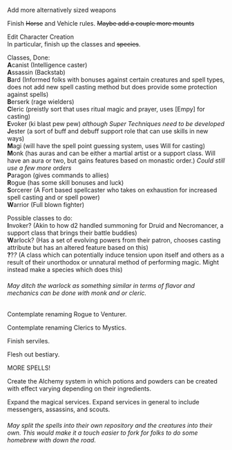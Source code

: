 Add more alternatively sized weapons

Finish ~~Horse~~ and Vehicle rules. ~~Maybe add a couple more mounts~~

Edit Character Creation  
In particular, finish up the classes and ~~species~~.

Classes, Done:  
**A**canist  (Intelligence caster)  
**A**ssassin (Backstab)  
**B**ard (Informed folks with bonuses against certain creatures and spell types, does not add new spell casting method but does provide some protection against spells)  
**B**erserk (rage wielders)  
**C**leric  (preistly sort that uses ritual magic and prayer, uses [Empy] for casting)  
**E**voker  (ki blast pew pew) *although Super Techniques need to be developed*  
**J**ester  (a sort of buff and debuff support role that can use skills in new ways)  
**M**agi (will have the spell point guessing system, uses Will for casting)  
**M**onk (has auras and can be either a martial artist or a support class. Will have an aura or two, but gains features based on monastic order.) *Could still use a few more orders*  
**P**aragon  (gives commands to allies)  
**R**ogue  (has some skill bonuses and luck)  
**S**orcerer (A Fort based spellcaster who takes on exhaustion for increased spell casting and or spell power)  
**W**arrior  (Full blown fighter)  

Possible classes to do:  
**I**nvoker?  (Akin to how d2 handled summoning for Druid and Necromancer, a support class that brings their battle buddies)  
**W**arlock?  (Has a set of evolving powers from their patron, chooses casting attribute but has an altered feature based on this)  
**?**?*?* (A class which can potentially induce tension upon itself and others as a result of their unorthodox or unnatural method of performing magic. Might instead make a species which does this)

###### May ditch the warlock as something similar in terms of flavor and mechanics can be done with monk and or cleric.

Contemplate renaming Rogue to Venturer.

Contemplate renaming Clerics to Mystics.

Finish serviles.

Flesh out bestiary.

MORE SPELLS!

Create the Alchemy system in which potions and powders can be created with effect varying depending on their ingredients.

Expand the magical services. Expand services in general to include messengers, assassins, and scouts.

###### May split the spells into their own repository and the creatures into their own. This would make it a touch easier to fork for folks to do some homebrew with down the road.
